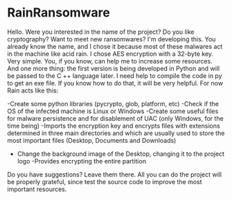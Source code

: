 # RainRansomware
Hello. Were you interested in the name of the project? Do you like cryptography? Want to meet new ransomwares? I'm developing this. You already know the name, and I chose it because most of these malwares act in the machine like acid rain. I chose AES encryption with a 32-byte key. Very simple. You, if you know, can help me to increase some resources. And one more thing: the first version is being developed in Python and will be passed to the C ++ language later. I need help to compile the code in py to get an exe file. If you know how to do that, it will be very helpful. For now Rain acts like this:

-Create some python libraries (pycrypto, glob, platform, etc)
-Check if the OS of the infected machine is Linux or Windows
-Create some useful files for malware persistence and for disablement of UAC (only Windows, for the time being)
-Imports the encryption key and encrypts files with extensions determined in three main directories and which are usually used to store the most important files (Desktop, Documents and Downloads)
- Change the background image of the Desktop, changing it to the project logo
-Provides encrypting the entire partition

Do you have suggestions? Leave them there. All you can do the project will be properly grateful, since test the source code to improve the most important resources.
